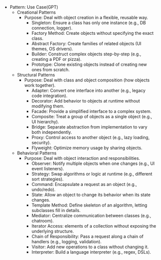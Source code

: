 - Pattern: Use Case(GPT)
    - Creational Patterns
        - Purpose: Deal with object creation in a flexible, reusable way.
            - Singleton: Ensure a class has only one instance (e.g., DB connection, logger).
            - Factory Method: Create objects without specifying the exact class.
            - Abstract Factory: Create families of related objects (UI themes, OS drivers).
            - Builder: Construct complex objects step-by-step (e.g., creating a PDF or pizza).
            - Prototype: Clone existing objects instead of creating new ones from scratch.
    - Structural Patterns
        - Purpose: Deal with class and object composition (how objects work together).
            - Adapter: Convert one interface into another (e.g., legacy code integration).
            - Decorator: Add behavior to objects at runtime without modifying them.
            - Facade: Provide a simplified interface to a complex system.
            - Composite: Treat a group of objects as a single object (e.g., UI hierarchy).
            - Bridge: Separate abstraction from implementation to vary both independently.
            - Proxy: Control access to another object (e.g., lazy loading, security).
            - Flyweight: Optimize memory usage by sharing objects.
    - Behavioral Patterns
        - Purpose: Deal with object interaction and responsibilities.
            - Observer: Notify multiple objects when one changes (e.g., UI event listeners).
            - Strategy: Swap algorithms or logic at runtime (e.g., different sort strategies).
            - Command: Encapsulate a request as an object (e.g., undo/redo).
            - State: Allow an object to change its behavior when its state changes.
            - Template Method: Define skeleton of an algorithm, letting subclasses fill in details.
            - Mediator: Centralize communication between classes (e.g., chatroom).
            - Iterator Access: elements of a collection without exposing the underlying structure.
            - Chain of Responsibility: Pass a request along a chain of handlers (e.g., logging, validation).
            - Visitor: Add new operations to a class without changing it.
            - Interpreter: Build a language interpreter (e.g., regex, DSLs).

